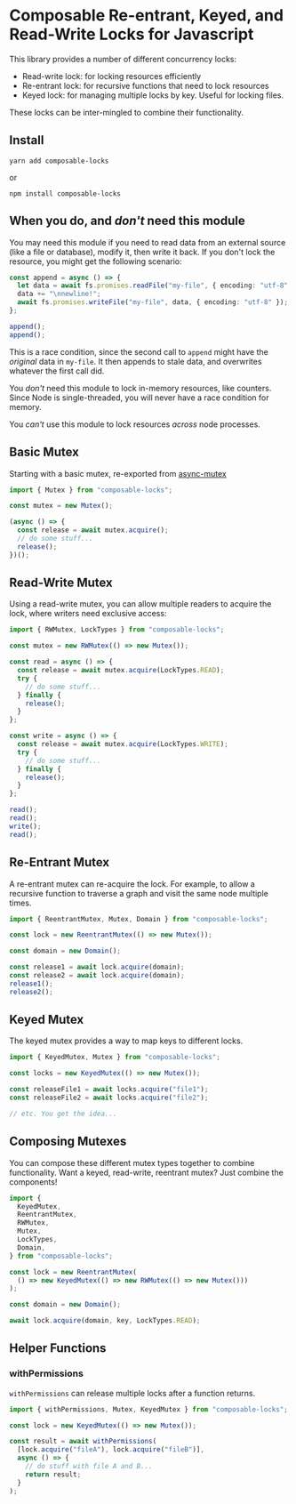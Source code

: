 # Composable Re-entrant, Keyed, and Read-Write Locks for Javascript

This library provides a number of different concurrency locks:

- Read-write lock: for locking resources efficiently
- Re-entrant lock: for recursive functions that need to lock resources
- Keyed lock: for managing multiple locks by key. Useful for locking files.

These locks can be inter-mingled to combine their functionality.

## Install

```
yarn add composable-locks
```

or

```
npm install composable-locks
```

## When you do, and _don't_ need this module

You may need this module if you need to read data from an external source (like a file or database), modify it, then write it back. If you don't lock the resource, you might get the following scenario:

```ts
const append = async () => {
  let data = await fs.promises.readFile("my-file", { encoding: "utf-8" });
  data += "\nnewline!";
  await fs.promises.writeFile("my-file", data, { encoding: "utf-8" });
};

append();
append();
```

This is a race condition, since the second call to `append` might have the _original_ data in `my-file`. It then appends to stale data, and overwrites whatever the first call did.

You _don't_ need this module to lock in-memory resources, like counters. Since Node is single-threaded, you will never have a race condition for memory.

You _can't_ use this module to lock resources _across_ node processes.

## Basic Mutex

Starting with a basic mutex, re-exported from [async-mutex](https://github.com/DirtyHairy/async-mutex)

```ts
import { Mutex } from "composable-locks";

const mutex = new Mutex();

(async () => {
  const release = await mutex.acquire();
  // do some stuff...
  release();
})();
```

## Read-Write Mutex

Using a read-write mutex, you can allow multiple readers to acquire the lock, where writers need exclusive access:

```ts
import { RWMutex, LockTypes } from "composable-locks";

const mutex = new RWMutex(() => new Mutex());

const read = async () => {
  const release = await mutex.acquire(LockTypes.READ);
  try {
    // do some stuff...
  } finally {
    release();
  }
};

const write = async () => {
  const release = await mutex.acquire(LockTypes.WRITE);
  try {
    // do some stuff...
  } finally {
    release();
  }
};

read();
read();
write();
read();
```

## Re-Entrant Mutex

A re-entrant mutex can re-acquire the lock. For example, to allow a recursive function to traverse a graph and visit the same node multiple times.

```ts
import { ReentrantMutex, Mutex, Domain } from "composable-locks";

const lock = new ReentrantMutex(() => new Mutex());

const domain = new Domain();

const release1 = await lock.acquire(domain);
const release2 = await lock.acquire(domain);
release1();
release2();
```

## Keyed Mutex

The keyed mutex provides a way to map keys to different locks.

```ts
import { KeyedMutex, Mutex } from "composable-locks";

const locks = new KeyedMutex(() => new Mutex());

const releaseFile1 = await locks.acquire("file1");
const releaseFile2 = await locks.acquire("file2");

// etc. You get the idea...
```

## Composing Mutexes

You can compose these different mutex types together to combine functionality. Want a keyed, read-write, reentrant mutex? Just combine the components!

```ts
import {
  KeyedMutex,
  ReentrantMutex,
  RWMutex,
  Mutex,
  LockTypes,
  Domain,
} from "composable-locks";

const lock = new ReentrantMutex(
  () => new KeyedMutex(() => new RWMutex(() => new Mutex()))
);

const domain = new Domain();

await lock.acquire(domain, key, LockTypes.READ);
```

## Helper Functions

### withPermissions

`withPermissions` can release multiple locks after a function returns.

```ts
import { withPermissions, Mutex, KeyedMutex } from "composable-locks";

const lock = new KeyedMutex(() => new Mutex());

const result = await withPermissions(
  [lock.acquire("fileA"), lock.acquire("fileB")],
  async () => {
    // do stuff with file A and B...
    return result;
  }
);
```
